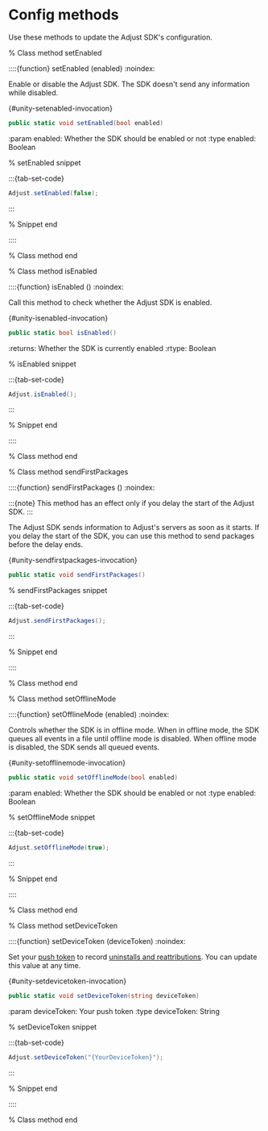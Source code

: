 # Config methods

Use these methods to update the Adjust SDK's configuration.

% Class method setEnabled

::::{function} setEnabled (enabled)
:noindex:

Enable or disable the Adjust SDK. The SDK doesn't send any information while disabled.

{#unity-setenabled-invocation}
```c#
public static void setEnabled(bool enabled)
```

:param enabled: Whether the SDK should be enabled or not
:type enabled: Boolean

% setEnabled snippet

:::{tab-set-code}

```c#
Adjust.setEnabled(false);
```

:::

% Snippet end

::::

% Class method end

% Class method isEnabled

::::{function} isEnabled ()
:noindex:

Call this method to check whether the Adjust SDK is enabled.

{#unity-isenabled-invocation}
```c#
public static bool isEnabled()
```

:returns: Whether the SDK is currently enabled
:rtype: Boolean

% isEnabled snippet

:::{tab-set-code}

```c#
Adjust.isEnabled();
```

:::

% Snippet end

::::

% Class method end

% Class method sendFirstPackages

::::{function} sendFirstPackages ()
:noindex:

:::{note}
This method has an effect only if you delay the start of the Adjust SDK.
:::

The Adjust SDK sends information to Adjust's servers as soon as it starts. If you delay the start of the SDK, you can use this method to send packages before the delay ends.

{#unity-sendfirstpackages-invocation}
```c#
public static void sendFirstPackages()
```

% sendFirstPackages snippet

:::{tab-set-code}

```c#
Adjust.sendFirstPackages();
```

:::

% Snippet end

::::

% Class method end

% Class method setOfflineMode

::::{function} setOfflineMode (enabled)
:noindex:

Controls whether the SDK is in offline mode. When in offline mode, the SDK queues all events in a file until offline mode is disabled. When offline mode is disabled, the SDK sends all queued events.

{#unity-setofflinemode-invocation}
```c#
public static void setOfflineMode(bool enabled)
```

:param enabled: Whether the SDK should be enabled or not
:type enabled: Boolean

% setOfflineMode snippet

:::{tab-set-code}

```c#
Adjust.setOfflineMode(true);
```

:::

% Snippet end

::::

% Class method end

% Class method setDeviceToken

::::{function} setDeviceToken (deviceToken)
:noindex:

Set your [push token](hc:push-notifications) to record [uninstalls and reattributions](hc:uninstalls-reinstalls). You can update this value at any time.

{#unity-setdevicetoken-invocation}
```c#
public static void setDeviceToken(string deviceToken)
```

:param deviceToken: Your push token
:type deviceToken: String

% setDeviceToken snippet

:::{tab-set-code}

```c#
Adjust.setDeviceToken("{YourDeviceToken}");
```

:::

% Snippet end

::::

% Class method end
